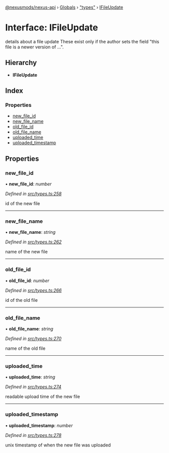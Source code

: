 [@nexusmods/nexus-api](../README.md) › [Globals](../globals.md) › ["types"](../modules/_types_.md) › [IFileUpdate](_types_.ifileupdate.md)

# Interface: IFileUpdate

details about a file update
These exist only if the author sets the field "this file is
a newer version of ...".

## Hierarchy

* **IFileUpdate**

## Index

### Properties

* [new_file_id](_types_.ifileupdate.md#new_file_id)
* [new_file_name](_types_.ifileupdate.md#new_file_name)
* [old_file_id](_types_.ifileupdate.md#old_file_id)
* [old_file_name](_types_.ifileupdate.md#old_file_name)
* [uploaded_time](_types_.ifileupdate.md#uploaded_time)
* [uploaded_timestamp](_types_.ifileupdate.md#uploaded_timestamp)

## Properties

###  new_file_id

• **new_file_id**: *number*

*Defined in [src/types.ts:258](https://github.com/Nexus-Mods/node-nexus-api/blob/af3f187/src/types.ts#L258)*

id of the new file

___

###  new_file_name

• **new_file_name**: *string*

*Defined in [src/types.ts:262](https://github.com/Nexus-Mods/node-nexus-api/blob/af3f187/src/types.ts#L262)*

name of the new file

___

###  old_file_id

• **old_file_id**: *number*

*Defined in [src/types.ts:266](https://github.com/Nexus-Mods/node-nexus-api/blob/af3f187/src/types.ts#L266)*

id of the old file

___

###  old_file_name

• **old_file_name**: *string*

*Defined in [src/types.ts:270](https://github.com/Nexus-Mods/node-nexus-api/blob/af3f187/src/types.ts#L270)*

name of the old file

___

###  uploaded_time

• **uploaded_time**: *string*

*Defined in [src/types.ts:274](https://github.com/Nexus-Mods/node-nexus-api/blob/af3f187/src/types.ts#L274)*

readable upload time of the new file

___

###  uploaded_timestamp

• **uploaded_timestamp**: *number*

*Defined in [src/types.ts:278](https://github.com/Nexus-Mods/node-nexus-api/blob/af3f187/src/types.ts#L278)*

unix timestamp of when the new file was uploaded
